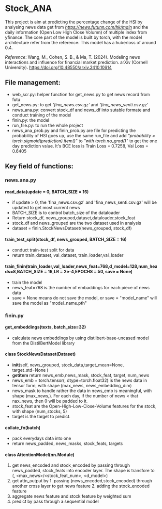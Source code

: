 # Stock_ANA
This project is aim at predicting the percentage change of the HSI by analysing news data get from *https://news.futunn.com/hk/main* and the daily information (Open Low High Close Volumn) of multiple index from yfinance. The core part of the model is built by torch, with the model architecture refer from the reference. This model has a huberloss of around 0.4.

_Reference_: Wang, M., Cohen, S. B., & Ma, T. (2024). Modeling news interactions and influence for financial market prediction. arXiv (Cornell University). https://doi.org/10.48550/arxiv.2410.10614
## File management:
- web_scr.py: helper function for get_news.py to get news record from futu
- get_news.py: to get *'fina_news.csv.gz'* and *'fina_news_senti.csv.gz'*
- news_ana.py: convert stock_df and news_df into sutable formate and conduct training of the model
- finin.py: the model
- run_file.py: to run the whole project
- news_ana_prob.py and finin_prob.py are file for predicting the probability of HSI goes up, use the same run_file and add *"probability = torch.sigmoid(prediction).item()"* to *"with torch.no_grad()"* to get the one day prediction value. It's BCE loss is Train Loss = 0.7258, Val Loss = 0.6405

## Key field of functions:

### news.ana.py
#### read_data(update = 0, BATCH_SIZE = 16) 
- if update > 0, the 'fina_news.csv.gz' and 'fina_news_senti.csv.gz' will be updated to get most current news
- BATCH_SIZE is to control batch_size of the dataloader
- Return stock_df, news_grouped,dataset,dataloader,stock_feat
- stock_df and news_grouped are the two dataset used in analysis
- dataset = finin.StockNewsDataset(news_grouped, stock_df)

#### train_test_split(stock_df, news_grouped, BATCH_SIZE = 16)
- conduct train-test split for data
- return train_dataset, val_dataset, train_loader,val_loader

#### train_finin(train_loader,val_loader,news_feat=768,d_model=128,num_heads=8,BATCH_SIZE = 16,LR = 2e-4,EPOCHS = 50, save = None)
- train the model
- news_feat=768 is the number of embaddings for each piece of news data
- save = None means do not save the model, or save = "model_name" will save the model as "model_name.pth"


### finin.py
#### get_embeddings(texts, batch_size=32)
- calculate news embeddings by using distilbert-base-uncased model from the DistilBertModel library

#### class StockNewsDataset(Dataset)
- __init__(self, news_grouped, stock_data,target_mean=None, target_std=None )
- __getitem__ return news_emb,news_mask, stock_feat, target, num_news
- news_emb = torch.tensor(<news>, dtype=torch.float32) is the news data in tensor form, with shape (max_news, news_embedding_dim)
- news_mask to handle rather the data in  news_emb is meaningful, with shape (max_news,). For each day, if the number of news < that nax_news, then 0 will be padded to it.
- stock_feat are the Open-High-Low-Close-Volume features for the stock, with shape (num_stocks, 5)
- target is the target to predict.

#### collate_fn(batch)
- pack everydays data into one
- return news_padded, news_masks, stock_feats, targets


#### class AttentionModel(nn.Module)
1. get news_encoded and stock_encoded by passing through news_padded, stock_feats into encoder layer. The shape is transfore to (<Batch>, <max_news>/<stock_feat_num>, <d_model>)
2. get attn_output by 1. passing (news_encoded,stock_encoded) through another cross layer to get news feature 2. adding the stock_encoded feature
3. aggregate news feature and stock feature by weighted sum
4. predict by pass through a sequential model


